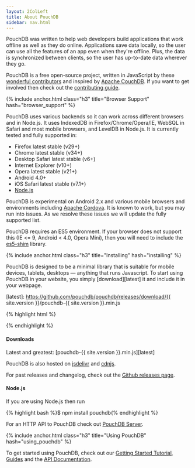 ```yaml
---
layout: 2ColLeft
title: About PouchDB
sidebar: nav.html
---
```


PouchDB was written to help web developers build applications that work offline as well as they do online. Applications save data locally, so the user can use all the features of an app even when they're offline. Plus, the data is synchronized between clients, so the user has up-to-date data wherever they go.

PouchDB is a free open-source project, written in JavaScript by these [wonderful contributors](https://github.com/pouchdb/pouchdb/graphs/contributors) and inspired by <a href="http://couchdb.apache.org/">Apache CouchDB</a>. If you want to get involved then check out the [contributing guide](https://github.com/pouchdb/pouchdb/blob/master/CONTRIBUTING.md).

{% include anchor.html class="h3" title="Browser Support" hash="browser_support" %}

PouchDB uses various backends so it can work across different browsers and in Node.js. It uses IndexedDB in Firefox/Chrome/Opera/IE, WebSQL in Safari and most mobile browsers, and LevelDB in Node.js. It is currently tested and fully supported in:

 * Firefox latest stable (v29+)
 * Chrome latest stable (v34+)
 * Desktop Safari latest stable (v6+)
 * Internet Explorer (v10+)
 * Opera latest stable (v21+)
 * Android 4.0+
 * iOS Safari latest stable (v7.1+)
 * [Node.js](http://nodejs.org/)

PouchDB is experimental on Android 2.x and various mobile browsers and environments including [Apache Cordova](http://cordova.apache.org/). It is known to work, but you may run into issues. As we resolve these issues we will update the fully supported list.

PouchDB requires an ES5 environment. If your browser does not support this (IE <= 9, Android < 4.0, Opera Mini), then you will need to include the [es5-shim](https://github.com/es-shims/es5-shim) library.

{% include anchor.html class="h3" title="Installing" hash="installing" %}

PouchDB is designed to be a minimal library that is suitable for mobile devices, tablets, desktops &mdash; anything that runs Javascript. To start using PouchDB in your website, you simply [download][latest] it and include it in your webpage.

  [latest]: https://github.com/pouchdb/pouchdb/releases/download/{{ site.version }}/pouchdb-{{ site.version }}.min.js

{% highlight html %}
<script src="pouchdb-{{ site.version }}.min.js"></script>
{% endhighlight %}

#### Downloads

Latest and greatest: [pouchdb-{{ site.version }}.min.js][latest]

PouchDB is also hosted on [jsdelivr](http://www.jsdelivr.com/#!pouchdb) and [cdnjs](https://cdnjs.com/libraries/pouchdb).

For past releases and changelog, check out the [Github releases page](https://github.com/pouchdb/pouchdb/releases).

#### Node.js

If you are using Node.js then run

{% highlight bash %}$ npm install pouchdb{% endhighlight %}

For an HTTP API to PouchDB check out [PouchDB Server](https://github.com/nick-thompson/pouchdb-server).

{% include anchor.html class="h3" title="Using PouchDB" hash="using_pouchdb" %}

To get started using PouchDB, check out our [Getting Started Tutorial](getting-started.html), [Guides](/guides/) and the [API Documentation](api.html).